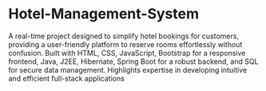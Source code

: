 # Hotel-Management-System
A real-time project designed to simplify hotel bookings for customers, providing a user-friendly platform to reserve rooms effortlessly without confusion. Built with HTML, CSS, JavaScript, Bootstrap for a responsive frontend, Java, J2EE, Hibernate, Spring Boot for a robust backend, and SQL for secure data management. Highlights expertise in developing intuitive and efficient full-stack applications

